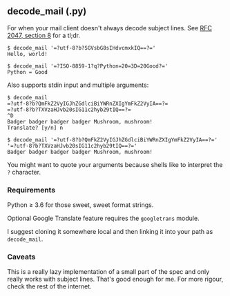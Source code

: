 ## decode_mail (.py)

For when your mail client doesn't always decode subject lines. See [RFC 2047, section 8](https://www.ietf.org/rfc/rfc2047.txt) for a tl;dr.

```
$ decode_mail '=?utf-8?b?SGVsbG8sIHdvcmxkIQ==?='
Hello, world!

$ decode_mail '=?ISO-8859-1?q?Python=20=3D=20Good?='
Python = Good
```

Also supports stdin input and multiple arguments:

```
$ decode_mail
=?utf-8?b?QmFkZ2VyIGJhZGdlciBiYWRnZXIgYmFkZ2VyIA==?=
=?utf-8?b?TXVzaHJvb20sIG11c2hyb29tIQ==?=
^D
Badger badger badger badger Mushroom, mushroom!
Translate? [y/n] n

$ decode_mail '=?utf-8?b?QmFkZ2VyIGJhZGdlciBiYWRnZXIgYmFkZ2VyIA==?=' '=?utf-8?b?TXVzaHJvb20sIG11c2hyb29tIQ==?='
Badger badger badger badger Mushroom, mushroom!
```

You might want to quote your arguments because shells like to interpret the `?` character.

### Requirements

Python ≥ 3.6 for those sweet, sweet format strings.

Optional Google Translate feature requires the `googletrans` module.

I suggest cloning it somewhere local and then linking it into your path as `decode_mail`.

### Caveats

This is a really lazy implementation of a small part of the spec and only really works with subject lines. That's good enough for me. For more rigour, check the rest of the internet.
